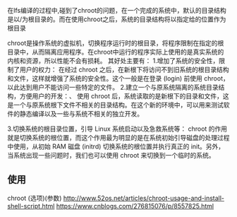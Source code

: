 在lfs编译的过程中,碰到了chroot的问题，在一个完成的系统中，默认的目录结构是以/为根目录的。而在使用chroot之后，系统的目录结构将以指定给的位置作为根目录

chroot是操作系统的虚拟机，切换程序运行时的根目录，将程序限制在指定的根目录中，从而隔离应用程序。在chroot中运行的程序实际上使用的是真实系统的内核和资源，所以性能不会有损耗。
其好处主要有：
1.增加了系统的安全性，限制了用户的权力：
在经过 chroot 之后，在新根下将访问不到旧系统的根目录结构和文件，这样就增强了系统的安全性。这个一般是在登录 (login) 前使用 chroot，以此达到用户不能访问一些特定的文件。
2.建立一个与原系统隔离的系统目录结构，方便用户的开发：、
使用 chroot 后，系统读取的是新根下的目录和文件，这是一个与原系统根下文件不相关的目录结构。在这个新的环境中，可以用来测试软件的静态编译以及一些与系统不相关的独立开发。

3.切换系统的根目录位置，引导 Linux 系统启动以及急救系统等：
chroot 的作用就是切换系统的根位置，而这个作用最为明显的是在系统初始引导磁盘的处理过程中使用，从初始 RAM 磁盘 (initrd) 切换系统的根位置并执行真正的 init。另外，当系统出现一些问题时，我们也可以使用 chroot 来切换到一个临时的系统。

## 使用
chroot (选项)(参数)
http://www.52os.net/articles/chroot-usage-and-install-shell-script.html
https://www.cnblogs.com/276815076/p/8557825.html